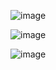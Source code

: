 ![image](https://github.com/user-attachments/assets/a4f5643a-bfd1-4281-a796-957f2aacc5f0)

![image](https://github.com/user-attachments/assets/c50995d7-4d50-40d1-9002-be9e63dade18)

![image](https://github.com/user-attachments/assets/7ff17b16-f3c1-4f9e-832e-299385bea89a)
